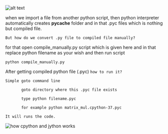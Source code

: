 ![alt text](https://techvidvan.com/tutorials/wp-content/uploads/sites/2/2020/03/how-python-interpreter-works.jpg)

when we import a file from another python script, then python interpreter automatically creates __pycache__ folder and in that .pyc files which is nothing but compiled file.

`But how do we convert .py file to compiled file manually?`

for that open compile_manually.py script which is given here and in that replace python filename as your wish and then run script 

    python compile_manually.py

After getting compiled python file (.pyc) `how to run it?`

    Simple goto command line
    
           goto directory where this .pyc file exists
           
           type python filename.pyc   
           
           for example python matrix_mul.cpython-37.pyc
           
    It will runs the code.

![how cpython and jython works](https://uploads.toptal.io/blog/image/127/toptal-blog-C.png)
